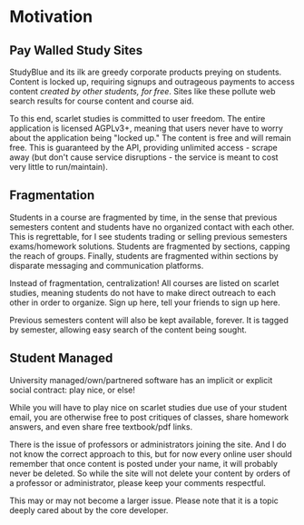 # Motivation

## Pay Walled Study Sites

StudyBlue and its ilk are greedy corporate products preying on students. Content is locked up, requiring signups and outrageous payments to access content _created by other students, for free_. Sites like these pollute web search results for course content and course aid.

To this end, scarlet studies is committed to user freedom. The entire application is licensed AGPLv3+, meaning that users never have to worry about the application being "locked up." The content is free and will remain free. This is guaranteed by the API, providing unlimited access - scrape away (but don't cause service disruptions - the service is meant to cost very little to run/maintain).

## Fragmentation

Students in a course are fragmented by time, in the sense that previous semesters content and students have no organized contact with each other. This is regrettable, for I see students trading or selling previous semesters exams/homework solutions. Students are fragmented by sections, capping the reach of groups. Finally, students are fragmented within sections by disparate messaging and communication platforms.

Instead of fragmentation, centralization! All courses are listed on scarlet studies, meaning students do not have to make direct outreach to each other in order to organize. Sign up here, tell your friends to sign up here.

Previous semesters content will also be kept available, forever. It is tagged by semester, allowing easy search of the content being sought.

## Student Managed

University managed/own/partnered software has an implicit or explicit social contract: play nice, or else!

While you will have to play nice on scarlet studies due use of your student email, you are otherwise free to post critiques of classes, share homework answers, and even share free textbook/pdf links.

There is the issue of professors or administrators joining the site. And I do not know the correct approach to this, but for now every online user should remember that once content is posted under your name, it will probably never be deleted. So while the site will not delete your content by orders of a professor or administrator, please keep your comments respectful.

This may or may not become a larger issue. Please note that it is a topic deeply cared about by the core developer.
